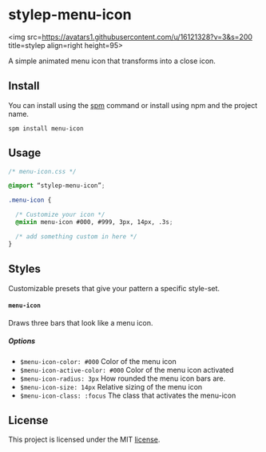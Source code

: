# stylep-menu-icon
<img src=https://avatars1.githubusercontent.com/u/16121328?v=3&s=200 title=stylep align=right height=95>

A simple animated menu icon that transforms into a close icon.

## Install
You can install using the [spm](https://github.com/stylep/stylep) command or install using npm and the project name.

``` shell
spm install menu-icon
```

## Usage
``` css
/* menu-icon.css */

@import “stylep-menu-icon”;

.menu-icon {

  /* Customize your icon */
  @mixin menu-icon #000, #999, 3px, 14px, .3s;

  /* add something custom in here */
}
```

## Styles
Customizable presets that give your pattern a specific style-set.

#### `menu-icon`
Draws three bars that look like a menu icon.

##### Options

* `$menu-icon-color: #000` Color of the menu icon
* `$menu-icon-active-color: #000` Color of the menu icon activated
* `$menu-icon-radius: 3px` How rounded the menu icon bars are.
* `$menu-icon-size: 14px` Relative sizing of the menu icon
* `$menu-icon-class: :focus` The class that activates the menu-icon

## License
This project is licensed under the MIT [license](LICENSE).
